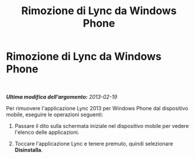 ﻿---
title: Rimozione di Lync da Windows Phone
TOCTitle: Rimozione di Lync da Windows Phone
ms:assetid: b9be6774-51cc-44c1-b5fe-63c984819424
ms:mtpsurl: https://technet.microsoft.com/it-it/library/Hh690993(v=OCS.15)
ms:contentKeyID: 52062253
ms.date: 08/24/2015
mtps_version: v=OCS.15
ms.translationtype: HT
---

# Rimozione di Lync da Windows Phone

 

_**Ultima modifica dell'argomento:** 2013-02-19_

Per rimuovere l'applicazione Lync 2013 per Windows Phone dal dispositivo mobile, eseguire le operazioni seguenti:

1.  Passare il dito sulla schermata iniziale nel dispositivo mobile per vedere l'elenco delle applicazioni.

2.  Toccare l'applicazione Lync e tenere premuto, quindi selezionare **Disinstalla**.

